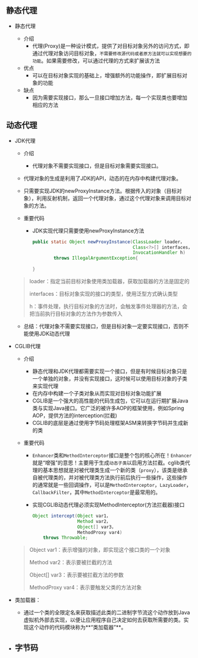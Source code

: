 ## 静态代理

- 静态代理

  - 介绍
    - 代理(Proxy)是一种设计模式，提供了对目标对象另外的访问方式，即通过代理对象访问目标对象，`不需要修改源代码或者原方法就可以实现想要的功能`。如果需要修改，可以通过代理的方式来扩展该方法
  - 优点
    - 可以在目标对象实现的基础上，增强额外的功能操作，即扩展目标对象的功能
  - 缺点
    - 因为需要实现接口，那么一旦接口增加方法，每一个实现类也要增加相应的方法

  

## 动态代理

- JDK代理
  
  - 介绍
    
    - 代理对象不需要实现接口，但是目标对象需要实现接口。
  - 代理对象的生成是利用了JDK的API，动态的在内存中构建代理对象。
    
  - 只需要实现JDK的newProxyInstance方法。根据传入的对象（目标对象），利用反射机制，返回一个代理对象，通过这个代理对象来调用目标对象的方法。
    
  - 重要代码
  
    - JDK实现代理只需要使用newProxyInstance方法
  
      ```java
      public static Object newProxyInstance(ClassLoader loader，
                                            Class<?>[] interfaces，
                                            InvocationHandler h)
              throws IllegalArgumentException{
          
      }
      ```
  
  > loader：指定当前目标对象使用类加载器，获取加载器的方法是固定的
  >
  > interfaces：目标对象实现的接口的类型，使用泛型方式确认类型
  >
  > h：事件处理，执行目标对象的方法时，会触发事件处理器的方法，会把当前执行目标对象的方法作为参数传入
  
  - 总结：代理对象不需要实现接口，但是目标对象一定要实现接口，否则不能使用JDK动态代理
  
    
  
- CGLIB代理
  
  - 介绍
    - 静态代理和JDK代理都需要实现一个接口，但是有时候目标对象只是一个单独的对象，并没有实现接口，这时候可以使用目标对象的子类来实现代理
    - 在内存中构建一个子类对象从而实现对目标对象功能扩展
    - CGLIB是一个强大的高性能的代码生成包，它可以在运行期扩展Java类与实现Java接口。它广泛的被许多AOP的框架使用，例如Spring AOP，提供方法的interception(拦截)
    - CGLIB的底层是通过使用字节码处理框架ASM来转换字节码并生成新的类
  
  - 重要代码
  
    - `Enhancer`类和`MethodInterceptor`接口是整个包的核心所在！`Enhancer`就是“增强”的意思！主要用于生成`动态子类`以启用方法拦截。cglib类代理的基本思想就是对被代理类生成一个新的类（`proxy`），该类是继承自被代理类的，并对被代理类方法执行前后执行一些操作，这些操作的通常就是一些回调操作，可以是`MethodInterceptor`，`LazyLoader`，`CallbackFilter`，其中`MethodInterceptor`是最常用的。
  
    - 实现CGLIB动态代理必须实现MethodInterceptor(方法拦截器)接口
  
      ```java
      Object intercept(Object var1， 
                       Method var2， 
                       Object[] var3， 
                       MethodProxy var4) 
          throws Throwable;
      ```
  
  > Object var1：表示增强的对象，即实现这个接口类的一个对象
  >
  > Method var2：表示要被拦截的方法
  >
  > Object[] var3：表示要被拦截方法的参数
  >
  > MethodProxy var4：表示要触发父类的方法对象

- 类加载器：
  - 通过一个类的全限定名来获取描述此类的二进制字节流这个动作放到Java虚拟机外部去实现，以便让应用程序自己决定如何去获取所需要的类。实现这个动作的代码模块称为**“类加载器”**。

- 字节码
  - 